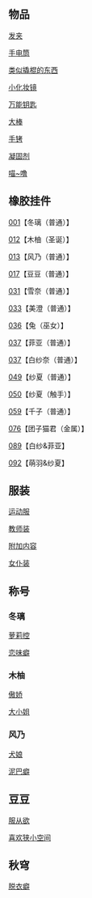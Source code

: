 ## 物品

[发夹](02木柚.md)

[手电筒](02木柚.md)

[类似撬棍的东西](03千子.md)

[小化妆镜](04雪奈.md)

[万能钥匙](04雪奈.md)

[大棒](10心羽.md)

[手铐](10心羽.md)

[凝固剂](13萌羽.md)

[喵~噜](15萌羽&纱夏EX.md)

## 橡胶挂件

[001](02木柚.md)【冬璃（普通）】

[012](16圣诞节剧情.md)【木柚（圣诞）】

[013](06出教学楼剧情.md)【风乃（普通）】

[017](06出教学楼剧情.md)【豆豆（普通）】

[031](05兔.md)【雪奈（普通）】

[033](11美澄.md)【美澄（普通）】

[036](04雪奈.md)【兔（巫女）】

[037](07菲亚.md)【菲亚（普通）】

[037](08白纱奈.md)【白纱奈（普通）】

[049](13萌羽.md)【纱夏（普通）】

[050](14纱夏.md)【纱夏（触手）】

[059](03千子.md)【千子（普通）】

[076](11美澄.md)【团子猫君（金属）】

[089](09菲亚&白纱奈EX.md)【白纱&菲亚】

[092](15萌羽&纱夏EX.md)【萌羽&纱夏】

## 服装

[运动服](02木柚.md)

[教师装](09菲亚&白纱奈EX.md)

[附加内容](06出教学楼剧情.md)

[女仆装](15萌羽&纱夏EX.md)

## 称号

### 冬璃

[萝莉控](02木柚.md)

[恋味癖](04雪奈.md)

### 木柚

[傲娇](03千子.md)

[大小姐](14纱夏.md)

### 风乃

[犬娘](07菲亚.md)

[泥巴癖](11美澄.md)

## 豆豆

[服从欲](08白纱奈.md)

[喜欢狭小空间](10心羽.md)

## 秋穹

[脱衣癖](13萌羽.md)
